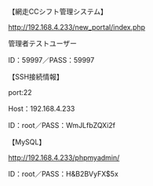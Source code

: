 【網走CCシフト管理システム】

http://192.168.4.233/new_portal/index.php

管理者テストユーザー

ID：59997／PASS：59997	


【SSH接続情報】

port:22

Host：192.168.4.233

ID：root／PASS：WmJLfbZQXi2f

【MySQL】

http://192.168.4.233/phpmyadmin/

ID：root／PASS：H&B2BVyFX$5x
